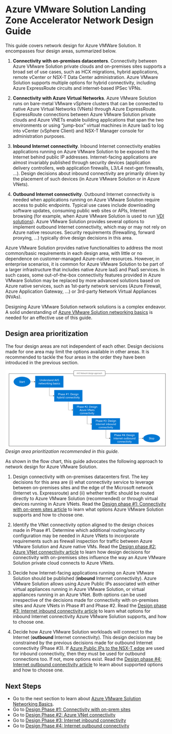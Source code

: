 # Azure VMware Solution Landing Zone Accelerator Network Design Guide
This guide covers network design for Azure VMWare Solution. It encompasses four design areas, summarized below.

1. **Connectivity with on-premises datacenters**. Connectivity between Azure VMware Solution private clouds and on-premises sites supports a broad set of use cases, such as HCX migrations, hybrid applications, remote vCenter or NSX-T Data Center administration. Azure VMware Solution supports multiple options for hybrid connectivity, including Azure ExpressRoute circuits and internet-based IPSec VPNs. 

2. **Connectivity with Azure Virtual Networks**. Azure VMware Solution runs on bare-metal VMware vSphere clusters that can be connected to native Azure Virtual Networks (VNets) through Azure ExpressRoute. ExpressRoute connections between Azure VMware Solution private clouds and Azure VNETs enable building applications that span the two environments or using “jump-box” virtual machines in Azure IaaS to log into vCenter (vSphere Client) and NSX-T Manager console for administration purposes. 

3. **Inbound Internet connectivity**. Inbound Internet connectivity enables applications running on Azure VMware Solution to be exposed to the Internet behind public IP addresses. Internet-facing applications are almost invariably published through security devices (application delivery controllers, web application firewalls, L3/L4 next-gen firewalls, …). Design decisions about inbound connectivity are primarily driven by the placement of such devices (in Azure VMware Solution or in Azure VNets). 

4. **Outbound Internet connectivity**. Outbound Internet connectivity is needed when applications running on Azure VMware Solution require access to public endpoints. Typical use cases include downloading software updates, consuming public web sites or APIs, Internet browsing (for example, when Azure VMware Solution is used to run [VDI solutions](https://learn.microsoft.com/en-us/azure/azure-vmware/azure-vmware-solution-horizon)). Azure VMware Solution provides several options to implement outbound Internet connectivity, which may or may not rely on Azure native resources. Security requirements (firewalling, forward proxying, …) typically drive design decisions in this area. 

Azure VMware Solution provides native functionalities to address the most common/basic requirements in each design area, with little or no dependence on customer-managed Azure-native resources. However, in enterprise scenarios, it is common for Azure VMware Solution to be part of a larger infrastructure that includes native Azure IaaS and PaaS services. In such cases, some out-of-the-box connectivity features provided in Azure VMware Solution may be replaced by more advanced solutions based on Azure native services, such as 1st-party network services (Azure Firewall, Azure Application Gateway, …) or 3rd-party Network Virtual Appliances (NVAs).

Designing Azure VMware Solution network solutions is a complex endeavor. A solid understanding of [Azure VMware Solution networking basics](avs-networking-basics.md) is needed for an effective use of this guide.

## Design area prioritization
The four design areas are not independent of each other. Design decisions made for one area may limit the options available in other areas. It is recommended to tackle the four areas in the order they have been introduced in the previous section. 

![figure1](media/figure1.png) 
*Design area prioritization recommended in this guide.*

As shown in the flow chart, this guide advocates the following approach to network design for Azure VMware Solution.
1. Design connectivity with on-premises datacenters first. The key decisions for this area are (i) what connectivity service to leverage between on-premises sites and the edge of the Microsoft network (Internet vs. Expressroute) and (ii) whether traffic should be routed directly to Azure VMware Solution (recommended) or through virtual devices running in Azure VNets. Read the [Design phase #1: Connectivity with on-prem sites article](onprem-connectivity.md) to learn what options Azure VMware Solution supports and how to choose one.

2. Identify the VNet connectivity option aligned to the design choices made in Phase #1. Determine which additional routing/security configuration may be needed in Azure VNets to incorporate requirements such as firewall inspection for traffic between Azure VMware Solution and Azure native VMs. Read the [Design phase #2: Azure VNet connectivity article](vnet-connectivity.md) to learn how design decisions for connectivity with on-premises sites influence the way an Azure VMware Solution private cloud connects to Azure VNets.

3. Decide how Internet-facing applications running on Azure VMware Solution should be published (**inbound** Internet connectivity). Azure VMware Solution allows using Azure Public IPs associated with either virtual appliances running in Azure VMware Solution, or virtual appliances running in an Azure VNet. Both options can be used irrespective of the decisions made for connectivity with on-premises sites and Azure VNets in Phase #1 and Phase #2. Read the [Design phase #3: Internet inbound connectivity article](internet-inbound-connectivity.md) to learn what options for inbound Internet connectivity Azure VMware Solution supports, and how to choose one.

4. Decide how Azure VMware Solution workloads will connect to the Internet (**outbound** Internet connectivity). This design decision may be constrained by the previous decisions made for outbound Internet connectivity (Phase #3). If [Azure Public IPs to the NSX-T edge](https://learn.microsoft.com/azure/azure-vmware/enable-public-ip-nsx-edge) are used for inbound connectivity, then they must be used for outbound connections too. If not, more options exist. Read the [Design phase #4: Internet outbound connectivity article](internet-outbound-connectivity.md) to learn about supported options and how to choose one.

## Next Steps
- Go to the next section to learn about [Azure VMware Solution Networking Basics](avs-networking-basics.md).
- Go to [Design Phase #1: Connectivity with on-prem sites](onprem-connectivity.md)
- Go to [Design Phase #2: Azure VNet connectivity](vnet-connectivity.md)
- Go to [Design Phase #3: Internet inbound connectivity](internet-inbound-connectivity.md)
- Go to [Design Phase #4: Internet outbound connectivity](internet-outbound-connectivity.md)
